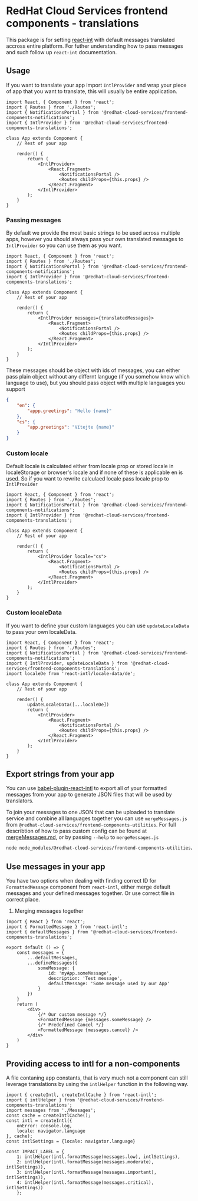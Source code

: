# RedHat Cloud Services frontend components - translations

This package is for setting [react-int](https://www.npmjs.com/package/react-intl) with default messages translated accross entire platform. For futher understanding how to pass messages and such follow up `react-int` documentation.

## Usage

If you want to translate your app import `IntlProvider` and wrap your piece of app that you want to translate, this will usually be entire application.

```JSX
import React, { Component } from 'react';
import { Routes } from './Routes';
import { NotificationsPortal } from '@redhat-cloud-services/frontend-components-notifications';
import { IntlProvider } from '@redhat-cloud-services/frontend-components-translations';

class App extends Component {
    // Rest of your app

    render() {
        return (
            <IntlProvider>
                <React.Fragment>
                    <NotificationsPortal />
                    <Routes childProps={this.props} />
                </React.Fragment>
            </IntlProvider>
        );
    }
}
```

### Passing messages
By default we provide the most basic strings to be used across multiple apps, however you should always pass your own translated messages to `IntlProvider` so you can use them as you want.

```JSX
import React, { Component } from 'react';
import { Routes } from './Routes';
import { NotificationsPortal } from '@redhat-cloud-services/frontend-components-notifications';
import { IntlProvider } from '@redhat-cloud-services/frontend-components-translations';

class App extends Component {
    // Rest of your app

    render() {
        return (
            <IntlProvider messages={translatedMessages}>
                <React.Fragment>
                    <NotificationsPortal />
                    <Routes childProps={this.props} />
                </React.Fragment>
            </IntlProvider>
        );
    }
}
```

These messages should be object with ids of messages, you can either pass plain object without any differnt languge (if you somehow know which language to use), but you should pass object with multiple languages you support

```JSON
{
    "en": {
        "appp.greetings": "Hello {name}"
    },
    "cs": {
        "app.greetings": "Vítejte {name}"
    }
}
```

### Custom locale

Default locale is calculated either from locale prop or stored locale in localeStorage or browser's locale and if none of these is applicable en is used. So if you want to rewrite calculaed locale pass locale prop to `IntlProvider`

```JSX
import React, { Component } from 'react';
import { Routes } from './Routes';
import { NotificationsPortal } from '@redhat-cloud-services/frontend-components-notifications';
import { IntlProvider } from '@redhat-cloud-services/frontend-components-translations';

class App extends Component {
    // Rest of your app

    render() {
        return (
            <IntlProvider locale="cs">
                <React.Fragment>
                    <NotificationsPortal />
                    <Routes childProps={this.props} />
                </React.Fragment>
            </IntlProvider>
        );
    }
}
```

### Custom localeData

If you want to define your custom languages you can use `updateLocaleData` to pass your own localeData.

```JSX
import React, { Component } from 'react';
import { Routes } from './Routes';
import { NotificationsPortal } from '@redhat-cloud-services/frontend-components-notifications';
import { IntlProvider, updateLocaleData } from '@redhat-cloud-services/frontend-components-translations';
import localeDe from 'react-intl/locale-data/de';

class App extends Component {
    // Rest of your app

    render() {
        updateLocaleData([...localeDe])
        return (
            <IntlProvider>
                <React.Fragment>
                    <NotificationsPortal />
                    <Routes childProps={this.props} />
                </React.Fragment>
            </IntlProvider>
        );
    }
}
```

## Export strings from your app
You can use [babel-plugin-react-intl](https://www.npmjs.com/package/babel-plugin-react-intl) to export all of your formatted messages from your app to generate JSON files that will be used by translators.

To join your messages to one JSON that can be uploaded to translate service and combine all languages together you can use `mergeMessages.js` from `@redhat-cloud-services/frontend-components-utilities`. For full describtion of how to pass custom config can be found at [mergeMessages.md](/RedHatInsights/frontend-components/blob/master/packages/utils/doc/mergeMessages.md), or by passing `--help` to `mergeMessages.js`

```bash
node node_modules/@redhat-cloud-services/frontend-components-utilities/files/mergeMessages.js
```

## Use messages in your app
You have two options when dealing with finding correct ID for `FormattedMessage` component from `react-intl`, either merge default messages and your defined messages together. Or use correct file in correct place.

1) Merging messages together
```JS
import { React } from 'react';
import { FormattedMessage } from 'react-intl';
import { defaultMessages } from '@redhat-cloud-services/frontend-components-translations';

export default () => {
    const messages = {
        ...defaultMessages,
        ...defineMessages({
            someMessage: {
                id: 'myApp.someMessage',
                description: 'Test message',
                defaultMessage: 'Some message used by our App'
            }
        })
    }
    return (
        <div>
            {/* Our custom message */}
            <FormattedMessage {messages.someMessage} />
            {/* Predefined Cancel */}
            <FormattedMessage {messages.cancel} />
        </div>
    )
}

```

## Providing access to intl for a non-components

A file contaning app constants, that is very much not a component can still leverage 
translations by using the `intlHelper` function in the following way.

```JS
import { createIntl, createIntlCache } from 'react-intl';
import { intlHelper } from '@redhat-cloud-services/frontend-components-translations';
import messages from './Messages';
const cache = createIntlCache();
const intl = createIntl({
    onError: console.log, 
    locale: navigator.language
}, cache);
const intlSettings = {locale: navigator.language}

const IMPACT_LABEL = {
    1: intlHelper(intl.formatMessage(messages.low), intlSettings),
    2: intlHelper(intl.formatMessage(messages.moderate),  intlSettings)),
    3: intlHelper(intl.formatMessage(messages.important),  intlSettings)),
    4: intlHelper(intl.formatMessage(messages.critical),  intlSettings))
    };
```
